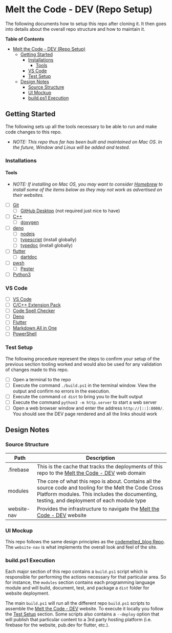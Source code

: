 # Melt the Code - DEV (Repo Setup)

The following documents how to setup this repo after cloning it.  It then goes into details about the overall repo structure and how to maintain it.

**Table of Contents**

- [Melt the Code - DEV (Repo Setup)](#melt-the-code---dev-repo-setup)
  - [Getting Started](#getting-started)
    - [Installations](#installations)
      - [Tools](#tools)
    - [VS Code](#vs-code)
    - [Test Setup](#test-setup)
  - [Design Notes](#design-notes)
    - [Source Structure](#source-structure)
    - [UI Mockup](#ui-mockup)
    - [build.ps1 Execution](#buildps1-execution)

## Getting Started

The following sets up all the tools necessary to be able to run and make code changes to this repo.

- *NOTE: This repo thus far has been built and maintained on Mac OS.  In the future, Window and Linux will be added and tested.*

### Installations

#### Tools

- *NOTE: If installing on Mac OS, you may want to consider [Homebrew](https://brew.sh) to install some of the items below as they may not work as advertised on their websites.*

- [ ] [Git](https://git-scm.com/)
  - [ ] [GitHub Desktop](https://desktop.github.com/) (not required just nice to have)
- [ ] [C++](https://code.visualstudio.com/docs/languages/cpp)
  - [ ] [doxygen](https://www.doxygen.nl)
- [ ] [deno](https://deno.land/)
  - [ ] [nodejs](https://nodejs.org/en/)
  - [ ] [typescript](https://www.npmjs.com/package/typescript) (install globally)
  - [ ] [typedoc](https://typedoc.org/guides/installation/) (install globally)
- [ ] [flutter](https://flutter.dev/)
  - [ ] [dartdoc](https://pub.dev/packages/dartdoc)
- [ ] [pwsh](https://github.com/PowerShell/PowerShell#get-powershell)
  - [ ] [Pester](https://www.powershellgallery.com/packages/Pester/5.1.1)
- [ ] [Python3](https://www.python.org/)

### VS Code

- [ ] [VS Code](https://code.visualstudio.com/)
- [ ] [C/C++ Extension Pack](https://marketplace.visualstudio.com/items?itemName=ms-vscode.cpptools-extension-pack)
- [ ] [Code Spell Checker](https://marketplace.visualstudio.com/items?itemName=streetsidesoftware.code-spell-checker)
- [ ] [Deno](https://marketplace.visualstudio.com/items?itemName=denoland.vscode-deno)
- [ ] [Flutter](https://marketplace.visualstudio.com/items?itemName=Dart-Code.flutter)
- [ ] [Markdown All in One](https://marketplace.visualstudio.com/items?itemName=yzhang.markdown-all-in-one)
- [ ] [PowerShell](https://marketplace.visualstudio.com/items?itemName=ms-vscode.PowerShell)

### Test Setup

The following procedure represent the steps to confirm your setup of the previous section tooling worked and would also be used for any validation of changes made to this repo.

- [ ] Open a terminal to the repo
- [ ] Execute the command `./build.ps1` in the terminal window.  View the output and confirm no errors in the execution.
- [ ] Execute the command `cd dist` to bring you to the built output
- [ ] Execute the command `python3 -m http.server` to start a web server
- [ ] Open a web browser window and enter the address `http://[::]:8000/`.  You should see the DEV page rendered and all the links should work

## Design Notes

### Source Structure

Path | Description
--- | ---
.firebase | This is the cache that tracks the deployments of this repo to the [Melt the Code - DEV](https://codemelted.dev) web domain
modules | The core of what this repo is about.  Contains all the source code and tooling for the Melt the Code Cross Platform modules.  This includes the documenting, testing, and deployment of each module type
website-nav | Provides the infrastructure to navigate the [Melt the Code - DEV](https://codemelte.dev) website

### UI Mockup

This repo follows the same design principles as the [codemelted_blog Repo](https://github.com/CodeMelted/codemelted_blog).  The `website-nav` is what implements the overall look and feel of the site.

### build.ps1 Execution

Each major section of this repo contains a `build.ps1` script which is responsible for performing the actions necessary for that particular area.  So for instance, the `modules` section contains each programming language module and will build, document, test, and package a `dist` folder for website deployment.

The main `build.ps1` will run all the different repo `build.ps1` scripts to assemble the [Melt the Code - DEV](https://codemelted.dev) website.  To execute it locally you follow the [Test Setup](#test-setup) section.  Some scripts also contains a `--deploy` option that will publish that particular content to a 3rd party hosting platform (i.e. firebase for the website, pub.dev for flutter, etc.).

